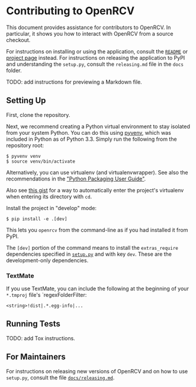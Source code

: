 Contributing to OpenRCV
=======================

This document provides assistance for contributors to OpenRCV.  In
particular, it shows you how to interact with OpenRCV from a source
checkout.

For instructions on installing or using the application, consult the
[`README`](../README.md) or [project page][open-rcv] instead.
For instructions on releasing the application to PyPI and understanding
the `setup.py`, consult the `releasing.md` file in the `docs` folder.

TODO: add instructions for previewing a Markdown file.


Setting Up
----------

First, clone the repository.

Next, we recommend creating a Python virtual environment to stay
isolated from your system Python.  You can do this using [pyvenv][venv],
which was included in Python as of Python 3.3.  Simply run the following
from the repository root:

    $ pyvenv venv
    $ source venv/bin/activate

Alternatively, you can use virtualenv (and virtualenvwrapper).  See
also the recommendations in the ["Python Packaging User Guide"][pug].

Also see [this gist][workon-gist] for a way to automatically enter
the project's virtualenv when entering its directory with `cd`.

Install the project in "develop" mode:

    $ pip install -e .[dev]

This lets you `openrcv` from the command-line as if you had installed
it from PyPI.

The `[dev]` portion of the command means to install the `extras_require`
dependencies specified in [`setup.py`](setup.py) and with key `dev`.
These are the development-only dependencies.

### TextMate

If you use TextMate, you can include the following at the beginning of
your `*.tmproj` file's `regexFolderFilter:

    <string>!dist|.*.egg-info|...


Running Tests
-------------

TODO: add Tox instructions.


For Maintainers
---------------

For instructions on releasing new versions of OpenRCV and on how to use
`setup.py`, consult the file [`docs/releasing.md`](docs/releasing.md).


[workon-gist]: https://gist.github.com/cjerdonek/7583644
[open-rcv]: https://github.com/cjerdonek/open-rcv
[pug]: https://packaging.python.org/en/latest/tutorial.html
[venv]: https://docs.python.org/3/library/venv.html
